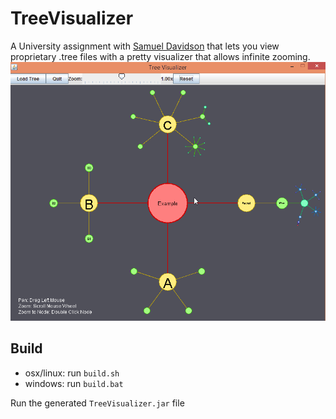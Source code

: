 TreeVisualizer
==============

A University assignment with [Samuel Davidson](https://github.com/samdamana) that lets you view proprietary .tree files with a pretty visualizer that allows infinite zooming.
![Panning and zooming around a tree](docs/images/treezoom.gif)

Build
-----
* osx/linux: run `build.sh`
* windows: run `build.bat`

Run the generated `TreeVisualizer.jar` file
